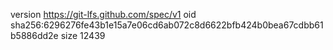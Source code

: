 version https://git-lfs.github.com/spec/v1
oid sha256:6296276fe43b1e15a7e06cd6ab072c8d6622bfb424b0bea67cdbb61b5886dd2e
size 12439
